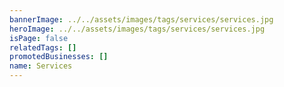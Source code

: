 ```yaml
---
bannerImage: ../../assets/images/tags/services/services.jpg
heroImage: ../../assets/images/tags/services/services.jpg
isPage: false
relatedTags: []
promotedBusinesses: []
name: Services
---
```

